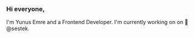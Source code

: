 ### Hi everyone,

I'm Yunus Emre and a Frontend Developer. I'm currently working on on 🔭 @sestek.

<!--
**yunusemre/yunusemre** is a ✨ _special_ ✨ repository because its `README.md` (this file) appears on your GitHub profile.

Here are some ideas to get you started:

- 🔭 I’m currently working on @sestek
-->
